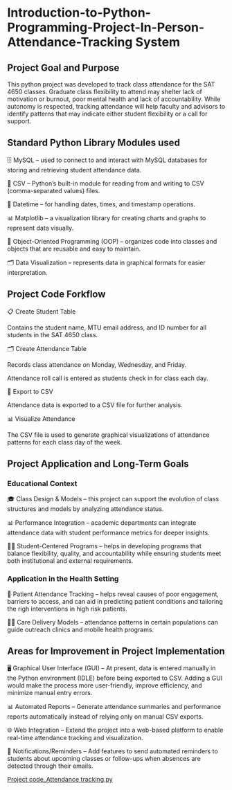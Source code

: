 # Introduction-to-Python-Programming-Project-In-Person-Attendance-Tracking System
## Project Goal and Purpose
This python project was developed to track class attendance for the SAT 4650 classes. Graduate class flexibility to attend may shelter lack of motivation or burnout, poor mental health and lack of accountability. While autonomy is respected, tracking attendance will help faculty and advisors to identify patterns that may indicate either student flexibility or a call for support. 

## Standard Python Library Modules used
🗄️ MySQL – used to connect to and interact with MySQL databases for storing and retrieving student attendance data.

📑 CSV – Python’s built-in module for reading from and writing to CSV (comma-separated values) files.

📅 Datetime – for handling dates, times, and timestamp operations.

📊 Matplotlib – a visualization library for creating charts and graphs to represent data visually.

🧩 Object-Oriented Programming (OOP) – organizes code into classes and objects that are reusable and easy to maintain.

🗂️ Data Visualization – represents data in graphical formats for easier interpretation.

## Project Code Forkflow
📋 Create Student Table

Contains the student name, MTU email address, and ID number for all students in the SAT 4650 class.

🗂️ Create Attendance Table

Records class attendance on Monday, Wednesday, and Friday.

Attendance roll call is entered as students check in for class each day.

📑 Export to CSV

Attendance data is exported to a CSV file for further analysis.

📊 Visualize Attendance

The CSV file is used to generate graphical visualizations of attendance patterns for each class day of the week.

## Project Application and Long-Term Goals
### Educational Context
🎓 Class Design & Models – this project can support the evolution of class structures and models by analyzing attendance status.

📊 Performance Integration – academic departments can integrate attendance data with student performance metrics for deeper insights.

🧑‍🎓 Student-Centered Programs – helps in developing programs that balance flexibility, quality, and accountability while ensuring students meet both institutional and external requirements.
### Application in the Health Setting
🏥 Patient Attendance Tracking – helps reveal causes of poor engagement, barriers to access, and can aid in predicting patient conditions and tailoring the righ interventions in high risk patients.

👩‍⚕️ Care Delivery Models – attendance patterns in certain populations can guide outreach clinics and mobile health programs.

## Areas for Improvement in Project Implementation
🖥️ Graphical User Interface (GUI) – At present, data is entered manually in the Python environment (IDLE) before being exported to CSV. Adding a GUI would make the process more user-friendly, improve efficiency, and minimize manual entry errors.

📊 Automated Reports – Generate attendance summaries and performance reports automatically instead of relying only on manual CSV exports.

🌐 Web Integration – Extend the project into a web-based platform to enable real-time attendance tracking and visualization.

🔔 Notifications/Reminders – Add features to send automated reminders to students about upcoming classes or follow-ups when absences are detected through their emails.

[Project code_Attendance tracking.py](https://github.com/user-attachments/files/22200202/Project.code_Attendance.tracking.py)
